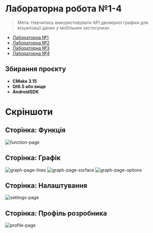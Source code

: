 # Лабораторна робота №1-4

> Мета: Навчитись використовувати АРІ двомірної графіки для візуалізації даних у мобільних застосунках.

- [Лабораторна №1](https://github.com/Illuxel/android-labs/tree/lab1)
- [Лабораторна №2](https://github.com/Illuxel/android-labs/tree/lab2)
- [Лабораторна №3](https://github.com/Illuxel/android-labs/tree/lab3)
- [Лабораторна №4](https://github.com/Illuxel/android-labs/tree/lab4)

## Збирання проєкту

- **CMake 3.15**
- **Qt6.5 або вище**
- **AndroidSDK**

# Скріншоти

## Сторінка: Функція

![function-page](docs/images/function-page.png)

## Сторінка: Графік

![graph-page-lines](docs/images/graph-page-lines.png)
![graph-page-surface](docs/images/graph-page-surface.png)
![graph-page-options](docs/images/graph-page-options.png)

## Сторінка: Налаштування

![settings-page](docs/images/settings-page.png)

## Сторінка: Профіль розробника

![profile-page](docs/images/profile-page.png)
